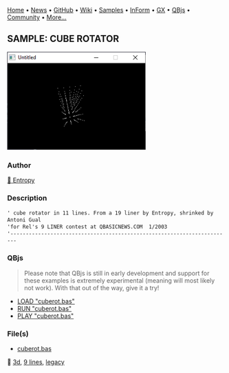 [Home](https://qb64.com) • [News](../../news.md) • [GitHub](https://github.com/QB64Official/qb64) • [Wiki](https://github.com/QB64Official/qb64/wiki) • [Samples](../../samples.md) • [InForm](../../inform.md) • [GX](../../gx.md) • [QBjs](../../qbjs.md) • [Community](../../community.md) • [More...](../../more.md)

## SAMPLE: CUBE ROTATOR

![screenshot.png](img/screenshot.png)

### Author

[🐝 Entropy](../entropy.md) 

### Description

```text
' cube rotator in 11 lines. From a 19 liner by Entropy, shrinked by Antoni Gual
'for Rel's 9 LINER contest at QBASICNEWS.COM  1/2003
'------------------------------------------------------------------------
```

### QBjs

> Please note that QBjs is still in early development and support for these examples is extremely experimental (meaning will most likely not work). With that out of the way, give it a try!

* [LOAD "cuberot.bas"](https://v6p9d9t4.ssl.hwcdn.net/html/6029471/index.html?src=https://qb64.com/samples/cube-rotator/src/cuberot.bas)
* [RUN "cuberot.bas"](https://v6p9d9t4.ssl.hwcdn.net/html/6029471/index.html?mode=auto&src=https://qb64.com/samples/cube-rotator/src/cuberot.bas)
* [PLAY "cuberot.bas"](https://v6p9d9t4.ssl.hwcdn.net/html/6029471/index.html?mode=play&src=https://qb64.com/samples/cube-rotator/src/cuberot.bas)

### File(s)

* [cuberot.bas](src/cuberot.bas)

🔗 [3d](../3d.md), [9 lines](../9-lines.md), [legacy](../legacy.md)

